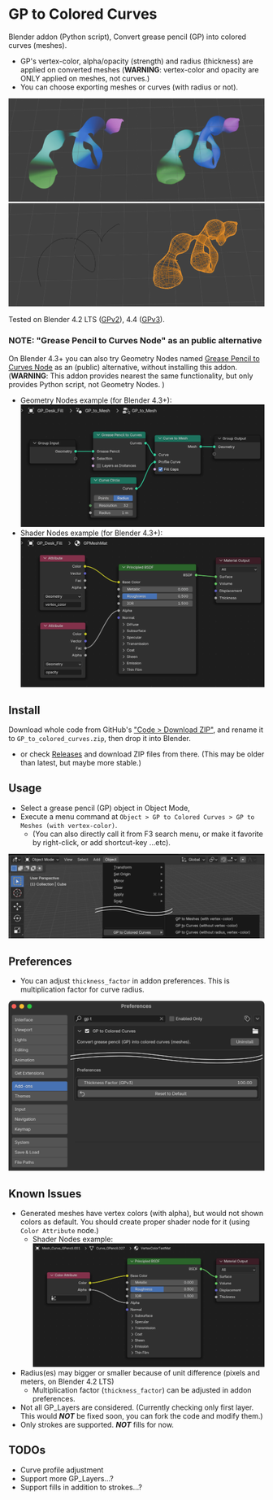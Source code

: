 # GP to Colored Curves

Blender addon (Python script), Convert grease pencil (GP) into colored curves (meshes).

- GP's vertex-color, alpha/opacity (strength) and radius (thickness) are applied on converted meshes (**WARNING**: vertex-color and opacity are ONLY applied on meshes, not curves.)
- You can choose exporting meshes or curves (with radius or not). 

![docs/screenshot_a.png](docs/screenshot_a.png)
![docs/screenshot_b.png](docs/screenshot_b.png)

Tested on Blender 4.2 LTS ([GPv2](https://projects.blender.org/blender/blender/issues/114419)), 4.4 ([GPv3](https://projects.blender.org/blender/blender/issues/114419)).

### NOTE: "Grease Pencil to Curves Node" as an public alternative

On Blender 4.3+ you can also try Geometry Nodes named [Grease Pencil to Curves Node](https://docs.blender.org/manual/en/latest/modeling/geometry_nodes/curve/operations/grease_pencil_to_curves.html) as an (public) alternative, without installing this addon. (**WARNING**: This addon provides nearest the same functionality, but only provides Python script, not Geometry Nodes. )
  - Geometry Nodes example (for Blender 4.3+): ![docs/screenshot_gn.png](docs/screenshot_gn.png)
  - Shader Nodes example (for Blender 4.3+): ![docs/screenshot_sn.png](docs/screenshot_sn.png)

## Install

Download whole code from GitHub's ["Code > Download ZIP"](https://github.com/funatsufumiya/GP_to_colored_curves/archive/refs/heads/main.zip), and rename it to `GP_to_colored_curves.zip`, then drop it into Blender.

- or check [Releases](https://github.com/funatsufumiya/GP_to_colored_curves/releases) and download ZIP files from there. (This may be older than latest, but maybe more stable.)

## Usage

- Select a grease pencil (GP) object in Object Mode,
- Execute a menu command at `Object > GP to Colored Curves > GP to Meshes (with vertex-color)`.
    - (You can also directly call it from F3 search menu, or make it favorite by right-click, or add shortcut-key ...etc).

![docs/screenshot_menu.png](docs/screenshot_menu.png)

## Preferences

- You can adjust `thickness_factor` in addon preferences. This is multiplication factor for curve radius.

![docs/screenshot_pref.png](docs/screenshot_pref.png)

## Known Issues

- Generated meshes have vertex colors (with alpha), but would not shown colors as default. You should create proper shader node for it (using `Color Attribute` node.)
    - Shader Nodes example: ![docs/screenshot_sn_attribute.png](docs/screenshot_sn_attribute.png)
- Radius(es) may bigger or smaller because of unit difference (pixels and meters, on Blender 4.2 LTS)
    - Multiplication factor (`thickness_factor`) can be adjusted in addon preferences.
- Not all GP_Layers are considered. (Currently checking only first layer. This would ***NOT*** be fixed soon, you can fork the code and modify them.) 
- Only strokes are supported. ***NOT*** fills for now.

## TODOs

- Curve profile adjustment
- Support more GP_Layers...?
- Support fills in addition to strokes...?
